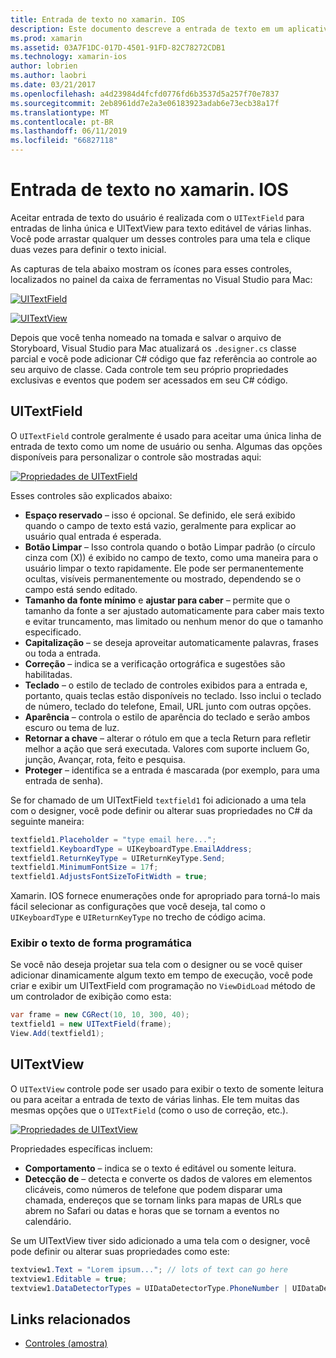 ```yaml
---
title: Entrada de texto no xamarin. IOS
description: Este documento descreve a entrada de texto em um aplicativo xamarin. IOS. Ele discute usando UITextField e UITextVIew por meio de programação e o Designer do iOS.
ms.prod: xamarin
ms.assetid: 03A7F1DC-017D-4501-91FD-82C78272CDB1
ms.technology: xamarin-ios
author: lobrien
ms.author: laobri
ms.date: 03/21/2017
ms.openlocfilehash: a4d23984d4fcfd0776fd6b3537d5a257f70e7837
ms.sourcegitcommit: 2eb8961dd7e2a3e06183923adab6e73ecb38a17f
ms.translationtype: MT
ms.contentlocale: pt-BR
ms.lasthandoff: 06/11/2019
ms.locfileid: "66827118"
---
```

# <a name="text-input-in-xamarinios"></a>Entrada de texto no xamarin. IOS

Aceitar entrada de texto do usuário é realizada com o `UITextField` para entradas de linha única e UITextView para texto editável de várias linhas. Você pode arrastar qualquer um desses controles para uma tela e clique duas vezes para definir o texto inicial.

As capturas de tela abaixo mostram os ícones para esses controles, localizados no painel da caixa de ferramentas no Visual Studio para Mac:

 [![](text-input-images/image11a.png "UITextField")](text-input-images/image11a.png#lightbox)

 [![](text-input-images/image13a.png "UITextView")](text-input-images/image13a.png#lightbox)

Depois que você tenha nomeado na tomada e salvar o arquivo de Storyboard, Visual Studio para Mac atualizará os `.designer.cs` classe parcial e você pode adicionar C# código que faz referência ao controle ao seu arquivo de classe. Cada controle tem seu próprio propriedades exclusivas e eventos que podem ser acessados em seu C# código.

 <a name="UITextField" />


## <a name="uitextfield"></a>UITextField

O `UITextField` controle geralmente é usado para aceitar uma única linha de entrada de texto como um nome de usuário ou senha. Algumas das opções disponíveis para personalizar o controle são mostradas aqui:

 [![](text-input-images/image15a.png "Propriedades de UITextField")](text-input-images/image15a.png#lightbox)

Esses controles são explicados abaixo:

-  **Espaço reservado** – isso é opcional. Se definido, ele será exibido quando o campo de texto está vazio, geralmente para explicar ao usuário qual entrada é esperada.
-  **Botão Limpar** – Isso controla quando o botão Limpar padrão (o círculo cinza com (X)) é exibido no campo de texto, como uma maneira para o usuário limpar o texto rapidamente. Ele pode ser permanentemente ocultas, visíveis permanentemente ou mostrado, dependendo se o campo está sendo editado.
-  **Tamanho da fonte mínimo** e **ajustar para caber** – permite que o tamanho da fonte a ser ajustado automaticamente para caber mais texto e evitar truncamento, mas limitado ou nenhum menor do que o tamanho especificado.
-  **Capitalização** – se deseja aproveitar automaticamente palavras, frases ou toda a entrada.
-  **Correção** – indica se a verificação ortográfica e sugestões são habilitadas.
-  **Teclado** – o estilo de teclado de controles exibidos para a entrada e, portanto, quais teclas estão disponíveis no teclado. Isso inclui o teclado de número, teclado do telefone, Email, URL junto com outras opções.
-  **Aparência** – controla o estilo de aparência do teclado e serão ambos escuro ou tema de luz.
-  **Retornar a chave** – alterar o rótulo em que a tecla Return para refletir melhor a ação que será executada. Valores com suporte incluem Go, junção, Avançar, rota, feito e pesquisa.
-  **Proteger** – identifica se a entrada é mascarada (por exemplo, para uma entrada de senha).


Se for chamado de um UITextField `textfield1` foi adicionado a uma tela com o designer, você pode definir ou alterar suas propriedades no C# da seguinte maneira:

```csharp
textfield1.Placeholder = "type email here...";
textfield1.KeyboardType = UIKeyboardType.EmailAddress;
textfield1.ReturnKeyType = UIReturnKeyType.Send;
textfield1.MinimumFontSize = 17f;
textfield1.AdjustsFontSizeToFitWidth = true;
```

Xamarin. IOS fornece enumerações onde for apropriado para torná-lo mais fácil selecionar as configurações que você deseja, tal como o `UIKeyboardType` e `UIReturnKeyType` no trecho de código acima.

### <a name="display-text-programmatically"></a>Exibir o texto de forma programática

Se você não deseja projetar sua tela com o designer ou se você quiser adicionar dinamicamente algum texto em tempo de execução, você pode criar e exibir um UITextField com programação no `ViewDidLoad` método de um controlador de exibição como esta:

```csharp
var frame = new CGRect(10, 10, 300, 40);
textfield1 = new UITextField(frame);
View.Add(textfield1);
```

 <a name="UITextView" />


## <a name="uitextview"></a>UITextView

O `UITextView` controle pode ser usado para exibir o texto de somente leitura ou para aceitar a entrada de texto de várias linhas. Ele tem muitas das mesmas opções que o `UITextField` (como o uso de correção, etc.).

 [![](text-input-images/image16a.png "Propriedades de UITextView")](text-input-images/image16a.png#lightbox)

Propriedades específicas incluem:

-  **Comportamento** – indica se o texto é editável ou somente leitura.
-  **Detecção de** – detecta e converte os dados de valores em elementos clicáveis, como números de telefone que podem disparar uma chamada, endereços que se tornam links para mapas de URLs que abrem no Safari ou datas e horas que se tornam a eventos no calendário.


Se um UITextView tiver sido adicionado a uma tela com o designer, você pode definir ou alterar suas propriedades como este:

```csharp
textview1.Text = "Lorem ipsum..."; // lots of text can go here
textview1.Editable = true;
textview1.DataDetectorTypes = UIDataDetectorType.PhoneNumber | UIDataDetectorType.Link;
```



## <a name="related-links"></a>Links relacionados

- [Controles (amostra)](https://developer.xamarin.com/samples/monotouch/Controls/)
